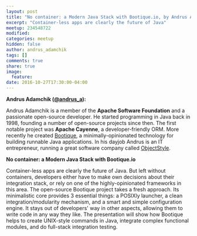 ```yaml
---
layout: post
title: "No container: a Modern Java Stack with Bootique.io, by Andrus Adamchik"
excerpt: "Container-less apps are clearly the future of Java"
meetup: 234548722
modified:
categories: meetup
hidden: false
author: andrus_adamchik
tags: []
comments: true
share: true
image:
  feature:
date: 2016-10-27T17:30:00-04:00
---
```


__Andrus Adamchik ([@andrus_a](https://twitter.com/andrus_a)):__


Andrus Adamchik is a member of the __Apache Software Foundation__ and a passionate open-source developer. 
He started programming in Java back in 1998, founding a number of open-source projects since then. 
The first notable project was __Apache Cayenne__, a developer-friendly ORM.
More recently he created [Bootique](https://bootique.io/), a minimally-opinionated technology for building runnable Java applications. 
In his dayjob Andrus is an IT entrepreneur, running a great software company called [ObjectStyle](https://www.objectstyle.com/).

__No container: a Modern Java Stack with Bootique.io__


Container-less apps are clearly the future of Java. 
But left without containers, developers either have to make own decisions about their integration stack, or rely on one of the highly-opinionated frameworks in this area. 
The open-source Bootique project takes a fresh approach. Its minimalistic core provides 3 essential things: a POSIXly launcher, a clean integration/modularity mechanism, and a smart and simple configuration engine. 
It stays out of developers' way in other aspects, allowing them to write code in any way they like. The presentation will show how Bootique helps to create UNIX-style commands in Java, integrate complex functional modules, and do full-stack integration testing.
